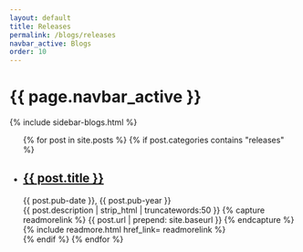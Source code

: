 ```yaml
---
layout: default
title: Releases
permalink: /blogs/releases
navbar_active: Blogs
order: 10
---
```


<div class="container-fluid">
  <div class="row">
    <h1 class="page-title pl-3">{{ page.navbar_active }}</h1>
  </div>
  <div class="row">
    <div class="col-sm-12 col-md-4 col-lg-3 col-xl-2">
      {% include sidebar-blogs.html %}
    </div>
    <div class="col-sm-12 col-md-8 col-lg-9 col-xl-10 blogs">
      <ul class="posts">
      {% for post in site.posts %}
        {% if post.categories contains "releases" %}
          <li>
            <h2 class="posts-title"><a href="{{ post.url | prepend: site.baseurl }}">{{ post.title }}</a></h2>
            <div class="posts-date">{{ post.pub-date }}, {{ post.pub-year }}</div>
              {{ post.description | strip_html | truncatewords:50 }}
              {% capture readmorelink %}
                {{ post.url | prepend: site.baseurl }}
              {% endcapture %}
              {% include readmore.html href_link= readmorelink %}
          </li>
        {% endif %}
      {% endfor %}
      </ul>
    </div>
  </div>
</div>
